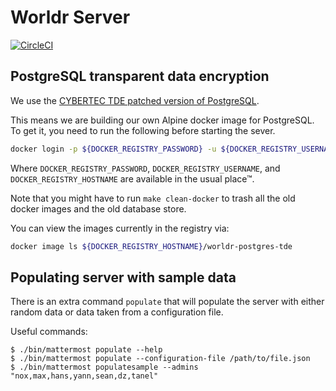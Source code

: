 # Worldr Server

[![CircleCI](https://circleci.com/gh/worldr/server.svg?style=shield&circle-token=66990f08c761df247eafc0a19fc2f975ffed14a6)](https://app.circleci.com/pipelines/github/worldr/server)

## PostgreSQL transparent data encryption

We use the [CYBERTEC TDE patched version of PostgreSQL](https://www.cybertec-postgresql.com/en/products/postgresql-transparent-data-encryption/).

This means we are building our own Alpine docker image for PostgreSQL. To get
it, you need to run the following before starting the sever.

```bash
docker login -p ${DOCKER_REGISTRY_PASSWORD} -u ${DOCKER_REGISTRY_USERNAME} ${DOCKER_REGISTRY_HOSTNAME}
```

Where `DOCKER_REGISTRY_PASSWORD`, `DOCKER_REGISTRY_USERNAME`, and
`DOCKER_REGISTRY_HOSTNAME` are available in the usual place™.

Note that you might have to run `make clean-docker` to trash all the old
docker images and the old database store.

You can view the images currently in the registry via:

```bash
docker image ls ${DOCKER_REGISTRY_HOSTNAME}/worldr-postgres-tde
```

## Populating server with sample data

There is an extra command `populate` that will populate the server with either
random data or data taken from a configuration file.

Useful commands:

```[[bash]]
$ ./bin/mattermost populate --help
$ ./bin/mattermost populate --configuration-file /path/to/file.json
$ ./bin/mattermost populatesample --admins "nox,max,hans,yann,sean,dz,tanel"
```
